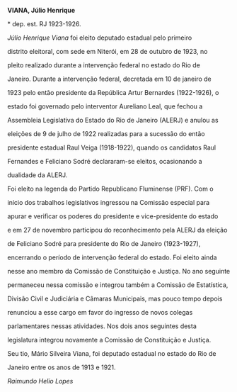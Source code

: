 **VIANA, Júlio Henrique**



\* dep. est. RJ 1923-1926.



*Júlio Henrique Viana* foi eleito deputado estadual pelo primeiro

distrito eleitoral, com sede em Niterói, em 28 de outubro de 1923, no

pleito realizado durante a intervenção federal no estado do Rio de

Janeiro. Durante a intervenção federal, decretada em 10 de janeiro de

1923 pelo então presidente da República Artur Bernardes (1922-1926), o

estado foi governado pelo interventor Aureliano Leal, que fechou a

Assembleia Legislativa do Estado do Rio de Janeiro (ALERJ) e anulou as

eleições de 9 de julho de 1922 realizadas para a sucessão do então

presidente estadual Raul Veiga (1918-1922), quando os candidatos Raul

Fernandes e Feliciano Sodré declararam-se eleitos, ocasionando a

dualidade da ALERJ.



Foi eleito na legenda do Partido Republicano Fluminense (PRF). Com o

início dos trabalhos legislativos ingressou na Comissão especial para

apurar e verificar os poderes do presidente e vice-presidente do estado

e em 27 de novembro participou do reconhecimento pela ALERJ da eleição

de Feliciano Sodré para presidente do Rio de Janeiro (1923-1927),

encerrando o período de intervenção federal do estado. Foi eleito ainda

nesse ano membro da Comissão de Constituição e Justiça. No ano seguinte

permaneceu nessa comissão e integrou também a Comissão de Estatística,

Divisão Civil e Judiciária e Câmaras Municipais, mas pouco tempo depois

renunciou a esse cargo em favor do ingresso de novos colegas

parlamentares nessas atividades. Nos dois anos seguintes desta

legislatura integrou novamente a Comissão de Constituição e Justiça.



Seu tio, Mário Silveira Viana, foi deputado estadual no estado do Rio de

Janeiro entre os anos de 1913 e 1921.



*Raimundo Helio Lopes*



